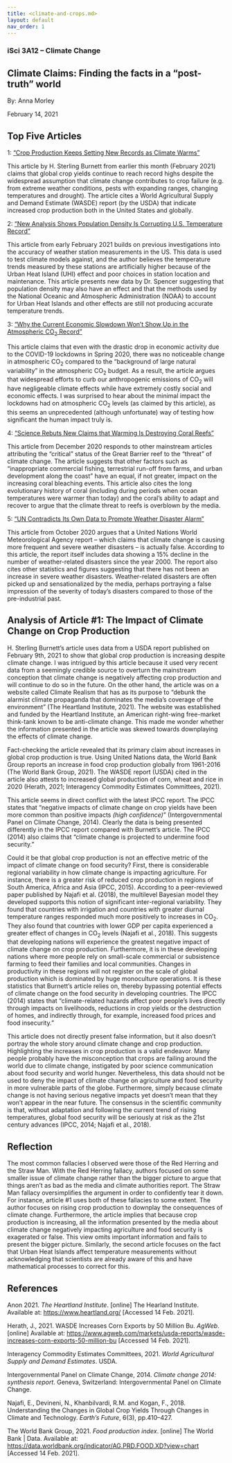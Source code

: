 ```yaml
---
title: <climate-and-crops.md>
layout: default
nav_order: 1
---
```


### iSci 3A12 – Climate Change

## Climate Claims: Finding the facts in a “post-truth” world

By: Anna Morley

February 14, 2021

## Top Five Articles 

1: [“Crop Production Keeps Setting New Records as Climate Warms”](https://climaterealism.com/2021/02/crop-production-keeps-setting-new-records-as-climate-warms/)

This article by H. Sterling Burnett from earlier this month (February 2021) claims that global crop yields continue to reach record highs despite the widespread assumption that climate change contributes to crop failure (e.g. from extreme weather conditions, pests with expanding ranges, changing temperatures and drought). The article cites a World Agricultural Supply and Demand Estimate (WASDE) report (by the USDA) that indicate increased crop production both in the United States and globally.  
 
2: [“New Analysis Shows Population Density Is Corrupting U.S. Temperature Record”](https://climaterealism.com/2021/02/new-analysis-shows-population-density-is-corrupting-u-s-temperature-record/)

This article from early February 2021 builds on previous investigations into the accuracy of weather station measurements in the US. This data is used to test climate models against, and the author believes the temperature trends measured by these stations are artificially higher because of the Urban Heat Island (UHI) effect and poor choices in station location and maintenance. This article presents new data by Dr. Spencer suggesting that population density may also have an effect and that the methods used by the National Oceanic and Atmospheric Administration (NOAA) to account for Urban Heat Islands and other effects are still not producing accurate temperature trends. 

3: [“Why the Current Economic Slowdown Won’t Show Up in the Atmospheric CO<sub>2</sub> Record”](https://wattsupwiththat.com/2020/05/15/why-the-current-economic-slowdown-wont-show-up-in-the-atmospheric-co2-record/)

This article claims that even with the drastic drop in economic activity due to the COVID-19 lockdowns in Spring 2020, there was no noticeable change in atmospheric CO<sub>2</sub> compared to the “background of large natural variability” in the atmospheric CO<sub>2</sub> budget. As a result, the article argues that widespread efforts to curb our anthropogenic emissions of CO<sub>2</sub> will have negligeable climate effects while have extremely costly social and economic effects. I was surprised to hear about the minimal impact the lockdowns had on atmospheric CO<sub>2</sub> levels (as claimed by this article), as this seems an unprecedented (although unfortunate) way of testing how significant the human impact truly is. 

4: [“Science Rebuts New Claims that Warming Is Destroying Coral Reefs”](https://climaterealism.com/2020/12/science-rebuts-new-claims-that-warming-is-destroying-coral-reefs/)

This article from December 2020 responds to other mainstream articles attributing the “critical” status of the Great Barrier reef to the “threat” of climate change. The article suggests that other factors such as “inappropriate commercial fishing, terrestrial run-off from farms, and urban development along the coast” have an equal, if not greater, impact on the increasing coral bleaching events. This article also cites the long evolutionary history of coral (including during periods when ocean temperatures were warmer than today) and the coral’s ability to adapt and recover to argue that the climate threat to reefs is overblown by the media. 

5: [“UN Contradicts Its Own Data to Promote Weather Disaster Alarm”](https://climaterealism.com/2020/12/science-rebuts-new-claims-that-warming-is-destroying-coral-reefs/)

This article from October 2020 argues that a United Nations World Meteorological Agency report – which claims that climate change is causing more frequent and severe weather disasters – is actually false. According to this article, the report itself includes data showing a 15% decline in the number of weather-related disasters since the year 2000. The report also cites other statistics and figures suggesting that there has not been an increase in severe weather disasters. Weather-related disasters are often picked up and sensationalized by the media, perhaps portraying a false impression of the severity of today’s disasters compared to those of the pre-industrial past. 


## Analysis of Article #1: The Impact of Climate Change on Crop Production

H. Sterling Burnett’s article uses data from a USDA report published on February 9th, 2021 to show that global crop production is increasing despite climate change. I was intrigued by this article because it used very recent data from a seemingly credible source to overturn the mainstream conception that climate change is negatively affecting crop production and will continue to do so in the future. On the other hand, the article was on a website called Climate Realism that has as its purpose to “debunk the alarmist climate propaganda that dominates the media’s coverage of the environment” (The Heartland Institute, 2021). The website was established and funded by the Heartland Institute, an American right-wing free-market think-tank known to be anti-climate change. This made me wonder whether the information presented in the article was skewed towards downplaying the effects of climate change. 

Fact-checking the article revealed that its primary claim about increases in global crop production is true. Using United Nations data, the World Bank Group reports an increase in food crop production globally from 1961-2016 (The World Bank Group, 2021). The WASDE report (USDA) cited in the article also attests to increased global production of corn, wheat and rice in 2020 (Herath, 2021; Interagency Commodity Estimates Committees, 2021). 

This article seems in direct conflict with the latest IPCC report. The IPCC states that “negative impacts of climate change on crop yields have been more common than positive impacts *(high confidence)*” (Intergovernmental Panel on Climate Change, 2014). Clearly the data is being presented differently in the IPCC report compared with Burnett’s article. The IPCC (2014) also claims that “climate change is projected to undermine food security.” 

Could it be that global crop production is not an effective metric of the impact of climate change on food security? 
First, there is considerable regional variability in how climate change is impacting agriculture. For instance, there is a greater risk of reduced crop production in regions of South America, Africa and Asia (IPCC, 2015). According to a peer-reviewed paper published by Najafi et al. (2018), the multilevel Bayesian model they developed supports this notion of significant inter-regional variability. They found that countries with irrigation and countries with greater diurnal temperature ranges responded much more positively to increases in CO<sub>2</sub>. They also found that countries with lower GDP per capita experienced a greater effect of changes in CO<sub>2</sub> levels (Najafi et al., 2018). This suggests that developing nations will experience the greatest negative impact of climate change on crop production. Furthermore, it is in these developing nations where more people rely on small-scale commercial or subsistence farming to feed their families and local communities. Changes in productivity in these regions will not register on the scale of global production which is dominated by huge monoculture operations. It is these statistics that Burnett’s article relies on, thereby bypassing potential effects of climate change on the food security in developing countries. The IPCC (2014) states that “climate-related hazards affect poor people’s lives directly through impacts on livelihoods, reductions in crop yields or the destruction of homes, and indirectly through, for example, increased food prices and food insecurity.” 

This article does not directly present false information, but it also doesn’t portray the whole story around climate change and crop production. Highlighting the increases in crop production is a valid endeavor. Many people probably have the misconception that crops are failing around the world due to climate change, instigated by poor science communication about food security and world hunger. Nevertheless, this data should not be used to deny the impact of climate change on agriculture and food security in more vulnerable parts of the globe. Furthermore, simply because climate change is not having serious negative impacts yet doesn’t mean that they won’t appear in the near future. The consensus in the scientific community is that, without adaptation and following the current trend of rising temperatures, global food security will be seriously at risk as the 21st century advances (IPCC, 2014; Najafi et al., 2018).   

## Reflection 
The most common fallacies I observed were those of the Red Herring and the Straw Man. With the Red Herring fallacy, authors focused on some smaller issue of climate change rather than the bigger picture to argue that things aren’t as bad as the media and climate authorities report. The Straw Man fallacy oversimplifies the argument in order to confidently tear it down. For instance, article #1 uses both of these fallacies to some extent. The author focuses on rising crop production to downplay the consequences of climate change. Furthermore, the article implies that because crop production is increasing, all the information presented by the media about climate change negatively impacting agriculture and food security is exagerated or false. This view omits important information and fails to present the bigger picture. Similarly, the second article focuses on the fact that Urban Heat Islands affect temperature measurements without acknowledging that scientists are already aware of this and have mathematical processes to correct for this.


## References

Anon 2021. *The Heartland Institute*. [online] The Hearland Institute. Available at: <https://www.heartland.org/> [Accessed 14 Feb. 2021].

Herath, J., 2021. WASDE Increases Corn Exports by 50 Million Bu. *AgWeb*. [online] Available at: <https://www.agweb.com/markets/usda-reports/wasde-increases-corn-exports-50-million-bu> [Accessed 14 Feb. 2021].

Interagency Commodity Estimates Committees, 2021. *World Agricultural Supply and Demand Estimates*. USDA.

Intergovernmental Panel on Climate Change, 2014. *Climate change 2014: synthesis report*. Geneva, Switzerland: Intergovernmental Panel on Climate Change.

Najafi, E., Devineni, N., Khanbilvardi, R.M. and Kogan, F., 2018. Understanding the Changes in Global Crop Yields Through Changes in Climate and Technology. *Earth’s Future*, 6(3), pp.410–427.

The World Bank Group, 2021. *Food production index*. [online] The World Bank | Data. Available at: <https://data.worldbank.org/indicator/AG.PRD.FOOD.XD?view=chart> [Accessed 14 Feb. 2021].


